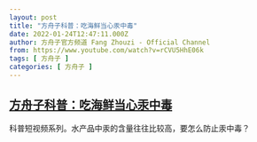 ```yaml
---
layout: post
title: "方舟子科普：吃海鲜当心汞中毒"
date: 2022-01-24T12:47:11.000Z
author: 方舟子官方频道 Fang Zhouzi - Official Channel
from: https://www.youtube.com/watch?v=rCVU5HhE06k
tags: [ 方舟子 ]
categories: [ 方舟子 ]
---
```

<!--1643028431000-->
[方舟子科普：吃海鲜当心汞中毒](https://www.youtube.com/watch?v=rCVU5HhE06k)
------

<div>
科普短视频系列。水产品中汞的含量往往比较高，要怎么防止汞中毒？
</div>
